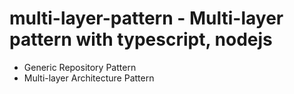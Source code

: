 # multi-layer-pattern - Multi-layer pattern with typescript, nodejs

- Generic Repository Pattern
- Multi-layer Architecture Pattern
